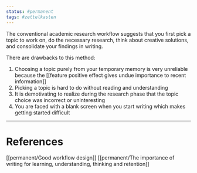 ```yaml
---
status: #permanent
tags: #zettelkasten 
---
```


The conventional academic research workflow suggests that you first pick a topic to work on, do the necessary research, think about creative solutions, and consolidate your findings in writing.

There are drawbacks to this method:
1. Choosing a topic purely from your temporary memory is very unreliable because the [[feature positive effect gives undue importance to recent information]]
2. Picking a topic is hard to do without reading and understanding
3. It is demotivating to realize during the research phase that the topic choice was incorrect or uninteresting
4. You are faced with a blank screen when you start writing which makes getting started difficult

---
# References

[[permanent/Good workflow design]]
[[permanent/The importance of writing for learning, understanding, thinking and retention]]
